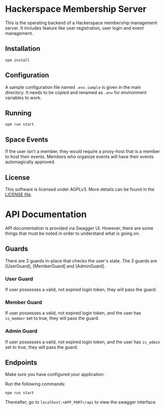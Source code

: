 # Hackerspace Membership Server

This is the operating backend of a Hackerspace membership management server. It includes feature like user registration,
user login and event management.

## Installation

```
npm install
```

## Configuration

A sample configuration file named `.env.sample` is given in the main directory. It needs to be copied and renamed
as `.env` for environment variables to work.

## Running

```
npm run start
```

## Space Events

If the user isn't a member, they would require a proxy-host that is a member to host their events. Members who organize
events will have their events automagically approved.

## License

This software is licensed under AGPLv3. More details can be found in the [LICENSE file](LICENSE.md).

# API Documentation

API documentation is provided via Swagger UI. However, there are some things that must be noted in order to understand what is going on.

## Guards

There are 3 guards in-place that checks the user's state. The 3 guards are [UserGuard], [MemberGuard] and [AdminGuard].

### User Guard

If user possesses a valid, not expired login token, they will pass the guard.

### Member Guard

If user possesses a valid, not expired login token, and the user has `is_member` set to true, they will pass the guard.

### Admin Guard

If user possesses a valid, not expired login token, and the user has `is_admin` set to true, they will pass the guard.

## Endpoints

Make sure you have configured your application.

Run the following commands:

```
npm run start
```

Thereafter, go to `localhost:<APP_PORT>/api` to view the swagger interface.
